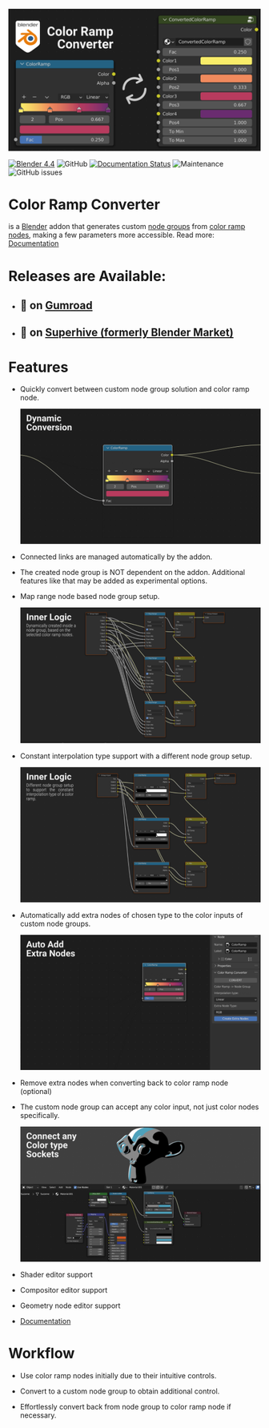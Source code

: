 ![ColorRampConverter](docs/images/colorrampconverter_index.png)

[![Blender 4.4](https://img.shields.io/badge/Blender-4.4.0-blue.svg)](https://www.blender.org/) 
![GitHub](https://img.shields.io/github/license/markelekdotcom/color-ramp-converter?color=blue)
[![Documentation Status](https://readthedocs.org/projects/colorrampconverter/badge/?version=latest)](https://colorrampconverter.readthedocs.io/en/latest/?badge=latest)
![Maintenance](https://img.shields.io/maintenance/yes/2025)
![GitHub issues](https://img.shields.io/github/issues-raw/markelekdotcom/color-ramp-converter)

# Color Ramp Converter
 is a <a href="https://www.blender.org/" target="_blank">Blender</a> addon that generates custom <a href="https://docs.blender.org/manual/en/latest/interface/controls/nodes/groups.html" target="_blank">node groups</a> from <a href="https://docs.blender.org/manual/en/latest/render/shader_nodes/converter/color_ramp.html" target="_blank">color ramp nodes</a>, making a few parameters more accessible.
Read more: <a href="https://colorrampconverter.readthedocs.io/en/latest/" target="_blank">Documentation</a> 

# Releases are Available:

- ## 🛒 on <a href="https://davidelek.gumroad.com/l/colorrampconverter" target="_blank">Gumroad</a>

- ## 🛒 on <a href="https://superhivemarket.com/products/colorrampconverter" target="_blank">Superhive (formerly Blender Market)</a>

# Features

- Quickly convert between custom node group solution and color ramp node.

    ![ColorRampConverter](docs/images/dynamic_conversion_feature.gif)
    
- Connected links are managed automatically by the addon.

- The created node group is NOT dependent on the addon.
Additional features like that may be added as experimental options.

- Map range node based node group setup.
    
    ![ColorRampConverter](docs/images/node_group_inside.png)

- Constant interpolation type support with a different node group setup.

    ![ColorRampConverter](docs/images/node_group_inside_v2.png)

- Automatically add extra nodes of chosen type to the color inputs of custom node groups.
    
    ![ColorRampConverter](docs/images/extra_nodes_feature.gif)

- Remove extra nodes when converting back to color ramp node (optional) 

- The custom node group can accept any color input, not just color nodes specifically.

    ![ColorRampConverter](docs/images/color_input.gif)

- Shader editor support

- Compositor editor support

- Geometry node editor support

- <a href="https://colorrampconverter.readthedocs.io/en/latest/" target="_blank">Documentation</a> 

# Workflow

- Use color ramp nodes initially due to their intuitive controls.

- Convert to a custom node group to obtain additional control.

- Effortlessly convert back from node group to color ramp node if necessary.